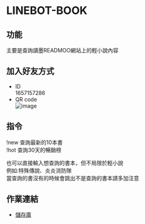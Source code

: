 # LINEBOT-BOOK

## 功能
主要是查詢讀墨READMOO網站上的輕小說內容

## 加入好友方式
- ID  
  1657157286
- QR code  
![image](https://user-images.githubusercontent.com/53147433/176470653-6aa6a4f9-0937-4602-9619-eb6cf20a5bcb.png)

## 指令
!new 查詢最新的10本書  
!hot 查詢30天的暢銷榜  

也可以直接輸入想查詢的書本，但不局限於輕小說  
例如:特殊傳說、炎炎消防隊  
當查詢的書沒有的時候會跳出不是查詢的書本請多加注意  

## 作業連結
- [儲存庫](https://github.com/lee-nowadays/LINEBOT-BOOK)
